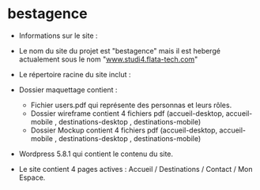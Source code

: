 # bestagence

* Informations sur le site :
* Le nom du site du projet est "bestagence" mais il est hebergé actualement sous le nom "www.studi4.flata-tech.com"

* Le répertoire racine du site inclut :

* Dossier maquettage contient :
   * Fichier users.pdf qui représente des personnas et leurs rôles.
   * Dossier wireframe contient 4 fichiers pdf (accueil-desktop, accueil-mobile , destinations-desktop , destinations-mobile)
   * Dossier Mockup contient 4 fichiers pdf (accueil-desktop, accueil-mobile , destinations-desktop , destinations-mobile)
* Wordpress 5.8.1 qui contient le contenu du site.
* Le site contient 4 pages actives : Accueil / Destinations / Contact / Mon Espace.
